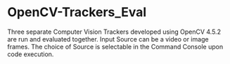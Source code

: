 # OpenCV-Trackers_Eval
Three separate Computer Vision Trackers developed using OpenCV 4.5.2 are run and evaluated together.
Input Source can be a video or image frames.
The choice of Source is selectable in the Command Console upon code execution.
